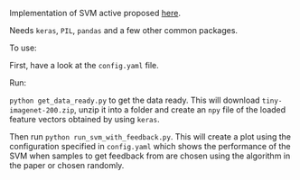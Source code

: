 Implementation of SVM active proposed [here](http://infolab.stanford.edu/~echang/svmactive.pdf).

Needs `keras`, `PIL`, `pandas` and a few other common packages.

To use:

First, have a look at the `config.yaml` file.

Run:

`python get_data_ready.py` to get the data ready.  This will download 
`tiny-imagenet-200.zip`, unzip it into a folder and create an `npy` file
of the loaded feature vectors obtained by using `keras`.

Then run `python run_svm_with_feedback.py`.  This will create a plot
using the configuration specified in `config.yaml` which shows the performance
of the SVM when samples to get feedback from are chosen using the algorithm
in the paper or chosen randomly.


